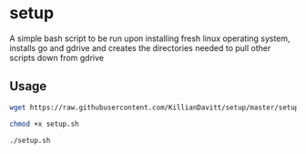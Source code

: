 # setup
A simple bash script to be run upon installing fresh linux operating system, installs go and gdrive and creates the directories needed to pull other scripts down from gdrive

## Usage

```bash
wget https://raw.githubusercontent.com/KillianDavitt/setup/master/setup.sh

chmod +x setup.sh

./setup.sh
```

